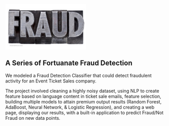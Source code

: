 <img src='images/Fraud-Stamp-Letters.jpg' alt='Fraud Stamp Letters' height='50%' width='50%' align='middle'>

## A Series of Fortuanate Fraud Detection
We modeled a Fraud Detection Classifier that could detect fraudulent activity for an Event Ticket Sales company.

The project involved cleaning a highly noisy dataset, using NLP to create feature based on language content in ticket sale emails, feature selection, building multiple models to attain premium output results (Random Forest, AdaBoost, Neural Network, & Logistic Regression), and creating a web page, displaying our results, with a built-in application to predict Fraud/Not Fraud on new data points.
